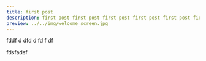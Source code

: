 ```yaml
---
title: first post
description: first post first post first post first post first post first post first post
preview: ../../img/welcome_screen.jpg
---
```


fddf d dfd  d fd f df

fdsfadsf